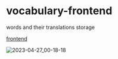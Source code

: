 # vocabulary-frontend

words and their translations storage

[frontend](https://github.com/StarchenkovYaroslav/vocabulary-frontend)

![2023-04-27_00-18-18](https://user-images.githubusercontent.com/86304001/234667527-90034d47-d4bf-4715-bd85-fbec0ca6662b.png)
